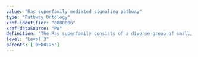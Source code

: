 ```yaml
---
value: "Ras superfamily mediated signaling pathway"
type: "Pathway Ontology"
xref-identifier: "0000006"
xref-dataSource: "PW"
definition: "The Ras superfamily consists of a diverse group of small, monomeric G proteins that function as molecular switches alternating between the GDP-inactive and the GTP-active bound state. The GTP-bound form can interact with many downstream effectors. Ras superfamily controls a broad spectrum of processes; deregulation of Ras cascades has been linked to several forms of cancer. The superfamily is structurally classified in five families.|Numerous articles contributed to this definition, too many to cite independently."
level: "Level 3"
parents: ['0000125']
---
```

